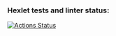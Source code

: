### Hexlet tests and linter status:
[![Actions Status](https://github.com/kozakotomato/php-project-lvl1/workflows/hexlet-check/badge.svg)](https://github.com/kozakotomato/php-project-lvl1/actions)